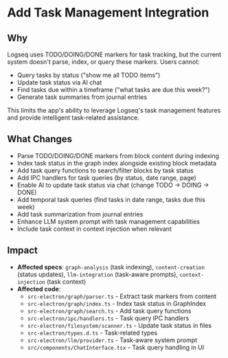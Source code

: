 # Add Task Management Integration

## Why

Logseq uses TODO/DOING/DONE markers for task tracking, but the current system doesn't parse, index, or query these markers. Users cannot:
- Query tasks by status ("show me all TODO items")
- Update task status via AI chat
- Find tasks due within a timeframe ("what tasks are due this week?")
- Generate task summaries from journal entries

This limits the app's ability to leverage Logseq's task management features and provide intelligent task-related assistance.

## What Changes

- Parse TODO/DOING/DONE markers from block content during indexing
- Index task status in the graph index alongside existing block metadata
- Add task query functions to search/filter blocks by task status
- Add IPC handlers for task queries (by status, date range, page)
- Enable AI to update task status via chat (change TODO → DOING → DONE)
- Add temporal task queries (find tasks in date range, tasks due this week)
- Add task summarization from journal entries
- Enhance LLM system prompt with task management capabilities
- Include task context in context injection when relevant

## Impact

- **Affected specs**: `graph-analysis` (task indexing), `content-creation` (status updates), `llm-integration` (task-aware prompts), `context-injection` (task context)
- **Affected code**:
  - `src-electron/graph/parser.ts` - Extract task markers from content
  - `src-electron/graph/index.ts` - Index task status in GraphIndex
  - `src-electron/graph/search.ts` - Add task query functions
  - `src-electron/ipc/handlers.ts` - Task query IPC handlers
  - `src-electron/filesystem/scanner.ts` - Update task status in files
  - `src-electron/types.d.ts` - Task-related types
  - `src-electron/llm/provider.ts` - Task-aware system prompt
  - `src/components/ChatInterface.tsx` - Task query handling in UI

